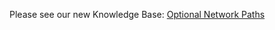 Please see our new Knowledge Base: [Optional Network Paths](https://support.emby.media/support/solutions/articles/44001159320-optional-network-paths)